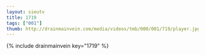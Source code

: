 ```yaml
--- 
layout: sieutv
title: 1719
tags: ["001"]
thumb: http://drainmainvein.com/media/videos/tmb/000/001/719/player.jpg
---
```

{% include drainmainvein key="1719" %} 
